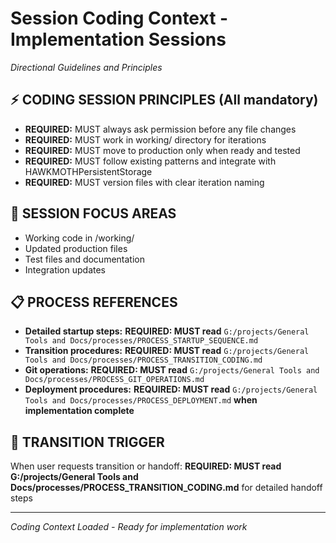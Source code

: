 # Session Coding Context - Implementation Sessions
*Directional Guidelines and Principles*

## ⚡ **CODING SESSION PRINCIPLES** (All mandatory)
- **REQUIRED:** MUST always ask permission before any file changes
- **REQUIRED:** MUST work in working/ directory for iterations
- **REQUIRED:** MUST move to production only when ready and tested
- **REQUIRED:** MUST follow existing patterns and integrate with HAWKMOTHPersistentStorage
- **REQUIRED:** MUST version files with clear iteration naming

## 🎯 **SESSION FOCUS AREAS**
- Working code in /working/
- Updated production files
- Test files and documentation
- Integration updates

## 📋 **PROCESS REFERENCES**
- **Detailed startup steps:** **REQUIRED: MUST read** `G:/projects/General Tools and Docs/processes/PROCESS_STARTUP_SEQUENCE.md`
- **Transition procedures:** **REQUIRED: MUST read** `G:/projects/General Tools and Docs/processes/PROCESS_TRANSITION_CODING.md`
- **Git operations:** **REQUIRED: MUST read** `G:/projects/General Tools and Docs/processes/PROCESS_GIT_OPERATIONS.md`
- **Deployment procedures:** **REQUIRED: MUST read** `G:/projects/General Tools and Docs/processes/PROCESS_DEPLOYMENT.md` **when implementation complete**

## 🔄 **TRANSITION TRIGGER**
When user requests transition or handoff:
**REQUIRED: MUST read G:/projects/General Tools and Docs/processes/PROCESS_TRANSITION_CODING.md** for detailed handoff steps

---
*Coding Context Loaded - Ready for implementation work*